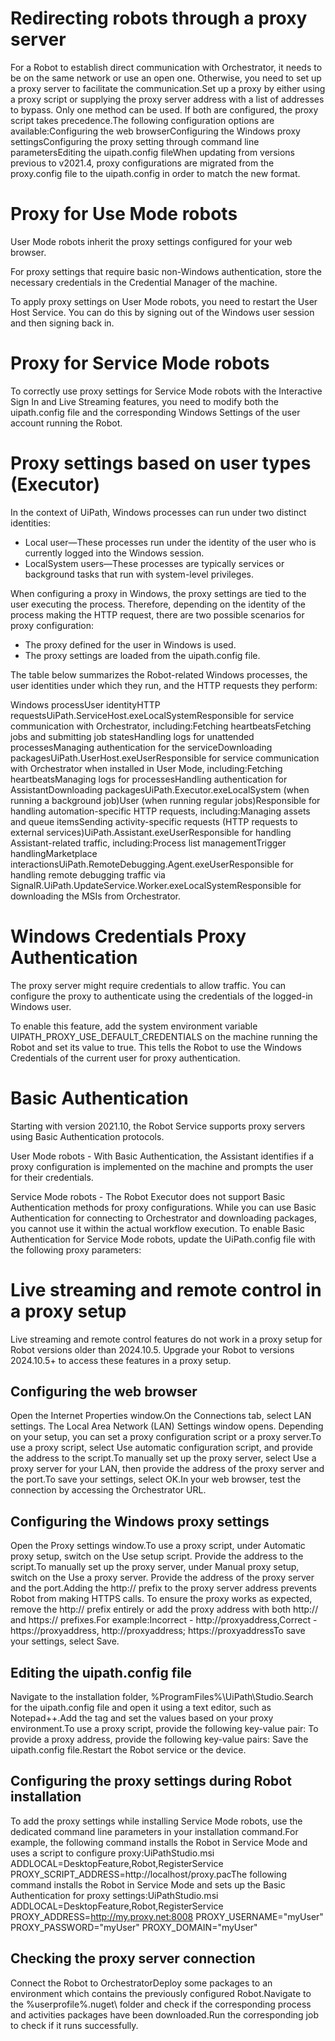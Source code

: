 ﻿# Redirecting robots through a proxy server

For a Robot to establish direct communication with Orchestrator, it needs to be on the same network or use an open one. Otherwise, you need to set up a proxy server to facilitate the communication.Set up a proxy by either using a proxy script or supplying the proxy server address with a list of addresses to bypass. Only one method can be used. If both are configured, the proxy script takes precedence.The following configuration options are available:Configuring the web browserConfiguring the Windows proxy settingsConfiguring the proxy setting through command line parametersEditing the uipath.config fileWhen updating from versions previous to v2021.4, proxy configurations are migrated from the proxy.config file to the uipath.config in order to match the new format.

# Proxy for Use Mode robots

User Mode robots inherit the proxy settings configured for your web browser.

For proxy settings that require basic non-Windows authentication, store the necessary credentials in the Credential Manager of the machine.

To apply proxy settings on User Mode robots, you need to restart the User Host Service. You can do this by signing out of the Windows user session and then signing back in.

# Proxy for Service Mode robots

To correctly use proxy settings for Service Mode robots with the Interactive Sign In and Live Streaming features, you need to modify both the uipath.config file and the corresponding Windows Settings of the user account running the Robot.

# Proxy settings based on user types (Executor)

In the context of UiPath, Windows processes can run under two distinct identities:

* Local user—These processes run under the identity of the user who is currently logged into the Windows session.
* LocalSystem users—These processes are typically services or background tasks that run with system-level privileges.

When configuring a proxy in Windows, the proxy settings are tied to the user executing the process. Therefore, depending on the identity of the process making the HTTP request, there are two possible scenarios for proxy configuration:

* The proxy defined for the user in Windows is used.
* The proxy settings are loaded from the uipath.config file.

The table below summarizes the Robot-related Windows processes, the user identities under which they run, and the HTTP requests they perform:

Windows processUser identityHTTP requestsUiPath.ServiceHost.exeLocalSystemResponsible for service communication with Orchestrator, including:Fetching heartbeatsFetching jobs and submitting job statesHandling logs for unattended processesManaging authentication for the serviceDownloading packagesUiPath.UserHost.exeUserResponsible for service communication with Orchestrator when installed in User Mode, including:Fetching heartbeatsManaging logs for processesHandling authentication for AssistantDownloading packagesUiPath.Executor.exeLocalSystem (when running a background job)User (when running regular jobs)Responsible for handling automation-specific HTTP requests, including:Managing assets and queue itemsSending activity-specific requests (HTTP requests to external services)UiPath.Assistant.exeUserResponsible for handling Assistant-related traffic, including:Process list managementTrigger handlingMarketplace interactionsUiPath.RemoteDebugging.Agent.exeUserResponsible for handling remote debugging traffic via SignalR.UiPath.UpdateService.Worker.exeLocalSystemResponsible for downloading the MSIs from Orchestrator.

# 



# Windows Credentials Proxy Authentication

The proxy server might require credentials to allow traffic. You can configure the proxy to authenticate using the credentials of the logged-in Windows user.

To enable this feature, add the system environment variable UIPATH_PROXY_USE_DEFAULT_CREDENTIALS on the machine running the Robot and set its value to true. This tells the Robot to use the Windows Credentials of the current user for proxy authentication.

# Basic Authentication

Starting with version 2021.10, the Robot Service supports proxy servers using Basic Authentication protocols.

User Mode robots - With Basic Authentication, the Assistant identifies if a proxy configuration is implemented on the machine and prompts the user for their credentials.

Service Mode robots - The Robot Executor does not support Basic Authentication methods for proxy configurations. While you can use Basic Authentication for connecting to Orchestrator and downloading packages, you cannot use it within the actual workflow execution. To enable Basic Authentication for Service Mode robots, update the UiPath.config file with the following proxy parameters:

<webProxySettings>
<add key="ProxyAddress" value="http://my.proxy.net:8008" />
<add key="UserName" value="myUser" />
<add key="Password" value="myPassword" />
<add key="Domain" value="myDomain" />
</webProxySettings>

# Live streaming and remote control in a proxy setup

Live streaming and remote control features do not work in a proxy setup for Robot versions older than 2024.10.5. Upgrade your Robot to versions 2024.10.5+ to access these features in a proxy setup.

## Configuring the web browser

Open the Internet Properties window.On the Connections tab, select LAN settings. The Local Area Network (LAN) Settings window opens. Depending on your setup, you can set a proxy configuration script or a proxy server.To use a proxy script, select Use automatic configuration script, and provide the address to the script.To manually set up the proxy server, select Use a proxy server for your LAN, then provide the address of the proxy server and the port.To save your settings, select OK.In your web browser, test the connection by accessing the Orchestrator URL.


## Configuring the Windows proxy settings

Open the Proxy settings window.To use a proxy script, under Automatic proxy setup, switch on the Use setup script. Provide the address to the script.To manually set up the proxy server, under Manual proxy setup, switch on the Use a proxy server. Provide the address of the proxy server and the port.Adding the http:// prefix to the proxy server address prevents Robot from making HTTPS calls. To ensure the proxy works as expected, remove the http:// prefix entirely or add the proxy address with both http:// and https:// prefixes.For example:Incorrect - http://proxyaddress,Correct - https://proxyaddress, http://proxyaddress; https://proxyaddressTo save your settings, select Save.


## Editing the uipath.config file

Navigate to the installation folder, %ProgramFiles%\UiPath\Studio.Search for the uipath.config file and open it using a text editor, such as Notepad++.Add the <webProxySettings> tag and set the values based on your proxy environment.To use a proxy script, provide the following key-value pair:<webProxySettings>
    <add key="ScriptAddress" value="http://localhost/proxy.pac" />
</webProxySettings>To provide a proxy address, provide the following key-value pairs:<webProxySettings>
    <add key="ProxyAddress" value="http://1.1.1.1:1234/" />
    <add key="BypassLocalAddresses" value="True" />
    <add key="BypassList" value="server\.domain\.local$;www.google.com;192\.168\.\d{1,3}\.\d{1,3}" />
</webProxySettings>Save the uipath.config file.Restart the Robot service or the device.


## Configuring the proxy settings during Robot installation

To add the proxy settings while installing Service Mode robots, use the dedicated command line parameters in your installation command.For example, the following command installs the Robot in Service Mode and uses a script to configure proxy:UiPathStudio.msi ADDLOCAL=DesktopFeature,Robot,RegisterService PROXY_SCRIPT_ADDRESS=http://localhost/proxy.pacThe following command installs the Robot in Service Mode and sets up the Basic Authentication for proxy settings:UiPathStudio.msi ADDLOCAL=DesktopFeature,Robot,RegisterService PROXY_ADDRESS=http://my.proxy.net:8008 PROXY_USERNAME="myUser" PROXY_PASSWORD="myUser" PROXY_DOMAIN="myUser"


## Checking the proxy server connection

Connect the Robot to OrchestratorDeploy some packages to an environment which contains the previously configured Robot.Navigate to the %userprofile%\.nuget\ folder and check if the corresponding process and activities packages have been downloaded.Run the corresponding job to check if it runs successfully.

